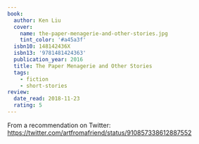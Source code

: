 ```yaml
---
book:
  author: Ken Liu
  cover:
    name: the-paper-menagerie-and-other-stories.jpg
    tint_color: '#a45a3f'
  isbn10: 148142436X
  isbn13: '9781481424363'
  publication_year: 2016
  title: The Paper Menagerie and Other Stories
  tags:
    - fiction
    - short-stories
review:
  date_read: 2018-11-23
  rating: 5
---
```


From a recommendation on Twitter: https://twitter.com/artfromafriend/status/910857338612887552